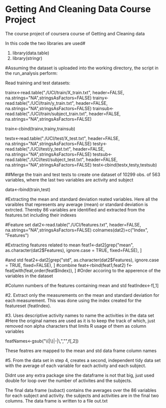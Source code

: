 Getting And Cleaning Data Course Project
==================

The course project of coursera course of Getting and Cleaning data

In this code the two libraries are used#

1. library(data.table)
2. library(stringr)


#Assuming the dataset is uploaded into the working directory, the script in the run_analysis perform:

Read training and test datasets:
 

trainx<-read.table("./UCI/train/X_train.txt", header=FALSE, na.strings="NA",stringsAsFactors=FALSE)
trainy<-read.table("./UCI/train/y_train.txt", header=FALSE, na.strings="NA",stringsAsFactors=FALSE)
trainsub<-read.table("./UCI/train/subject_train.txt", header=FALSE, na.strings="NA",stringsAsFactors=FALSE)

train<-cbind(trainx,trainy,trainsub)

testx<-read.table("./UCI/test/X_test.txt", header=FALSE, na.strings="NA",stringsAsFactors=FALSE)
testy<-read.table("./UCI/test/y_test.txt", header=FALSE, na.strings="NA",stringsAsFactors=FALSE)
testsub<-read.table("./UCI/test/subject_test.txt", header=FALSE, na.strings="NA",stringsAsFactors=FALSE)
test<-cbind(testx,testy,testsub)

##Merge the train and test tests to create one dataset of 10299 obs. of  563 variables, where the last two variables are activity and subject

data<-rbind(train,test)

#Extracting the mean and standard deviation reated variables.
Here all the varaibles that represents any average (mean) or standard deviation is extrcted. 
Thereby 86 variables are identified and extracted from the features.txt including their indexes

#Feature set
dat2<-read.table("./UCI/features.txt", header=FALSE, na.strings="NA",stringsAsFactors=FALSE)
colnames(dat2)=c("Index", "Features")

#Extracting features related to mean 
feat1<-dat2[grep("mean", as.character(dat2$Features), ignore.case = TRUE, fixed=FALSE), ]

#and std
feat2<-dat2[grep("std", as.character(dat2$Features), ignore.case = TRUE, fixed=FALSE), ]
#combine
feat<-rbind(feat1,feat2)
f<-feat[with(feat,order(feat$Index)), ] #Order accoring to the apperence of the variables in the dataset

#Column numbers of the features containing mean and std
featIndex<-f[,1]


#2. Extract only the measurements on the mean and standard deviation for each measurement. 
This was done using the index created for the featureset (featIndex). 

#3. Uses descriptive activity names to name the activities in the data set
#Here the original names are used as it is to keep the track of which, just removed non alpha characters that limits R usage of them as column variables

featNames<-gsub("\\(|\\)|-|\\,","",f[,2])

These featres are mapped to the mean and std data frame column names

#5. From the data set in step 4, creates a second, independent tidy data set with the average of each variable for each activity and each subject.

Didnt use any extra package sine the dataframe is not that big, just used double for loop over the number of activites and the subjects. 

The final data frame (subact) contains the averages over the 86 variables for each subject and activity. the subjects and activities are in the final two columns. 
The data frame is written to a file out.txt



